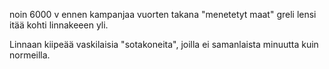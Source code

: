 noin 6000 v ennen kampanjaa
vuorten takana "menetetyt maat"
greli lensi itää kohti linnakeeen yli.

Linnaan kiipeää vaskilaisia "sotakoneita", joilla ei samanlaista minuutta kuin normeilla.